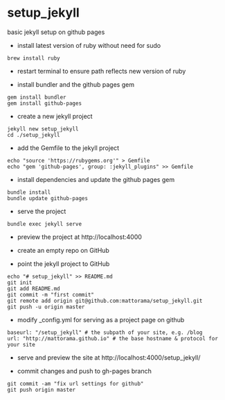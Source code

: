 # setup_jekyll

basic jekyll setup on github pages

* install latest version of ruby without need for sudo
```
brew install ruby
```
* restart terminal to ensure path reflects new version of ruby

* install bundler and the github pages gem
```
gem install bundler
gem install github-pages
```

* create a new jekyll project
```
jekyll new setup_jekyll
cd ./setup_jekyll
```

* add the Gemfile to the jekyll project
```
echo "source 'https://rubygems.org'" > Gemfile
echo "gem 'github-pages', group: :jekyll_plugins" >> Gemfile
```

* install dependencies and update the github pages gem
```
bundle install
bundle update github-pages
```

* serve the project
```
bundle exec jekyll serve
```

* preview the project at http://localhost:4000

* create an empty repo on GitHub

* point the jekyll project to GitHub
```
echo "# setup_jekyll" >> README.md
git init
git add README.md
git commit -m "first commit"
git remote add origin git@github.com:mattorama/setup_jekyll.git
git push -u origin master
```

* modify _config.yml for serving as a project page on github
```
baseurl: "/setup_jekyll" # the subpath of your site, e.g. /blog
url: "http://mattorama.github.io" # the base hostname & protocol for your site
```

* serve and preview the site at http://localhost:4000/setup_jekyll/

* commit changes and push to gh-pages branch
```
git commit -am "fix url settings for github"
git push origin master

